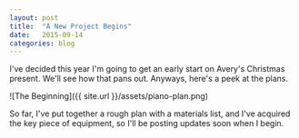 ```yaml
---
layout: post
title:  "A New Project Begins"
date:   2015-09-14
categories: blog
---
```


I've decided this year I'm going to get an early start on Avery's Christmas
present. We'll see how that pans out. Anyways, here's a peek at the plans.

![The Beginning]({{ site.url }}/assets/piano-plan.png)

So far, I've put together a rough plan with a materials list, and I've acquired
the key piece of equipment, so I'll be posting updates soon when I begin.
